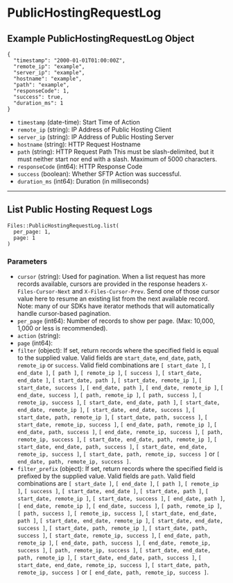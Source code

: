 # PublicHostingRequestLog

## Example PublicHostingRequestLog Object

```
{
  "timestamp": "2000-01-01T01:00:00Z",
  "remote_ip": "example",
  "server_ip": "example",
  "hostname": "example",
  "path": "example",
  "responseCode": 1,
  "success": true,
  "duration_ms": 1
}
```

* `timestamp` (date-time): Start Time of Action
* `remote_ip` (string): IP Address of Public Hosting Client
* `server_ip` (string): IP Address of Public Hosting Server
* `hostname` (string): HTTP Request Hostname
* `path` (string): HTTP Request Path This must be slash-delimited, but it must neither start nor end with a slash. Maximum of 5000 characters.
* `responseCode` (int64): HTTP Response Code
* `success` (boolean): Whether SFTP Action was successful.
* `duration_ms` (int64): Duration (in milliseconds)


---

## List Public Hosting Request Logs

```
Files::PublicHostingRequestLog.list(
  per_page: 1, 
  page: 1
)
```

### Parameters

* `cursor` (string): Used for pagination.  When a list request has more records available, cursors are provided in the response headers `X-Files-Cursor-Next` and `X-Files-Cursor-Prev`.  Send one of those cursor value here to resume an existing list from the next available record.  Note: many of our SDKs have iterator methods that will automatically handle cursor-based pagination.
* `per_page` (int64): Number of records to show per page.  (Max: 10,000, 1,000 or less is recommended).
* `action` (string): 
* `page` (int64): 
* `filter` (object): If set, return records where the specified field is equal to the supplied value. Valid fields are `start_date`, `end_date`, `path`, `remote_ip` or `success`. Valid field combinations are `[ start_date ]`, `[ end_date ]`, `[ path ]`, `[ remote_ip ]`, `[ success ]`, `[ start_date, end_date ]`, `[ start_date, path ]`, `[ start_date, remote_ip ]`, `[ start_date, success ]`, `[ end_date, path ]`, `[ end_date, remote_ip ]`, `[ end_date, success ]`, `[ path, remote_ip ]`, `[ path, success ]`, `[ remote_ip, success ]`, `[ start_date, end_date, path ]`, `[ start_date, end_date, remote_ip ]`, `[ start_date, end_date, success ]`, `[ start_date, path, remote_ip ]`, `[ start_date, path, success ]`, `[ start_date, remote_ip, success ]`, `[ end_date, path, remote_ip ]`, `[ end_date, path, success ]`, `[ end_date, remote_ip, success ]`, `[ path, remote_ip, success ]`, `[ start_date, end_date, path, remote_ip ]`, `[ start_date, end_date, path, success ]`, `[ start_date, end_date, remote_ip, success ]`, `[ start_date, path, remote_ip, success ]` or `[ end_date, path, remote_ip, success ]`.
* `filter_prefix` (object): If set, return records where the specified field is prefixed by the supplied value. Valid fields are `path`. Valid field combinations are `[ start_date ]`, `[ end_date ]`, `[ path ]`, `[ remote_ip ]`, `[ success ]`, `[ start_date, end_date ]`, `[ start_date, path ]`, `[ start_date, remote_ip ]`, `[ start_date, success ]`, `[ end_date, path ]`, `[ end_date, remote_ip ]`, `[ end_date, success ]`, `[ path, remote_ip ]`, `[ path, success ]`, `[ remote_ip, success ]`, `[ start_date, end_date, path ]`, `[ start_date, end_date, remote_ip ]`, `[ start_date, end_date, success ]`, `[ start_date, path, remote_ip ]`, `[ start_date, path, success ]`, `[ start_date, remote_ip, success ]`, `[ end_date, path, remote_ip ]`, `[ end_date, path, success ]`, `[ end_date, remote_ip, success ]`, `[ path, remote_ip, success ]`, `[ start_date, end_date, path, remote_ip ]`, `[ start_date, end_date, path, success ]`, `[ start_date, end_date, remote_ip, success ]`, `[ start_date, path, remote_ip, success ]` or `[ end_date, path, remote_ip, success ]`.
